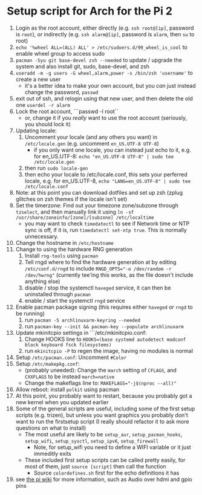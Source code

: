 # Setup script for Arch for the Pi 2

1) Login as the root account, either directly (e.g. ```ssh root@[ip]```, password is ```root```), or indirectly (e.g. ```ssh alarm@[ip]```, password is ```alarm```, then ```su``` to root)
1) ```echo '%wheel ALL=(ALL) ALL' > /etc/sudoers.d/99_wheel_is_cool``` to enable wheel group to access sudo
1) ```pacman -Syu git base-devel zsh --needed``` to update / upgrade the system and also install git, sudo, base-devel, and zsh
1) ```useradd -m -g users -G wheel,alarm,power -s /bin/zsh 'username'``` to create a new user
    * it's a better idea to make your own account, but you _can_ just instead change the password, ```passwd```
1) exit out of ssh, and relogin using that new user, and then delete the old one ```userdel -r alarm```
1) Lock the root account, ```passwd -l root``
    * or, change it if you _really_ want to use the root account (seriously, you should lock it)
1) Updating locale:
    1) Uncomment your locale (and any others you want) in ```/etc/locale.gen``` (e.g. uncomment ```en_US.UTF-8 UTF-8```)
        * if you only want one locale, you can instead just echo to it, e.g. for en_US.UTF-8: ```echo "en_US.UTF-8 UTF-8" | sudo tee /etc/locale.gen```
    1) then run ```sudo locale-gen```
    1) then echo your locale to /etc/locale.conf, this sets your perferred locale, e.g. for en_US.UTF-8, ```echo "LANG=en_US.UTF-8" | sudo tee /etc/locale.conf```
1) Note: at this point you can download dotfiles and set up zsh (zplug glitches on zsh themes if the locale isn't set)
1) Set the timerzone: Find out your timezone zone/subzone through ```tzselect```, and then manually link it using ```ln -sf /usr/share/zoneinfo/[zone]/[subzone] /etc/localtime```
    * you may want to check ```timedatectl``` to see if Network time or NTP sync is off, if it is, run ```timedatectl set-ntp true```.  This is normally unnecessary.
1) Change the hostname in ```/etc/hostname```
1) Change to using the hardware RNG generation
    1) Install ```rng-tools``` using ```pacman```
    1) Tell rngd where to find the hardware generation at by editing ```/etc/conf.d/rngd``` to include ```RNGD_OPTS="-o /dev/random -r /dev/hwrng"``` (currently tee'ing this works, as the file doesn't include anything else)
    1) disable / stop the systemctl ```haveged``` service, it can then be uninstalled through `pacman`
    1) enable / start the systemctl ```rngd``` service
1) Enable pacman package signing (this requires either `haveged` or `rngd` to be running)
   1) run `pacman -S archlinuxarm-keyring --needed`
   1) run `pacman-key --init && pacman-key --populate archlinuxarm`
1) Update mkinitcpio settings in ```/etc/mkinitcpio.conf:
    1) Change HOOKS line to ```HOOKS=(base systemd autodetect modconf block keyboard fsck filesystems)```
    1) run ```mkinitcpio -P``` to regen the image, having no modules is normal
1) Setup ```/etc/pacman.conf```: Uncomment ```#Color```
1) Setup ```/etc/makepkg.conf```:
    * (probably uneeded): Change the ```march``` setting of ```CFLAGS```, and ```CXXFLAGS``` to be instead ```march=native```
    * Change the makeflags line to: ```MAKEFLAGS="-j$(nproc --all)"```
1) Allow reboot: install ```polkit``` using pacman
1) At this point, you probably want to restart, because you probably got a new kernel when you updated earlier
1) Some of the general scripts are useful, including some of the first setup scripts (e.g. trizen), but unless you want graphics you probably don't want to run the firstsetup script (I really should refactor it to ask more questions on what to install)
    * The most useful are likely to be ```setup_aur```, ```setup_pacman_hooks```, ```setup_wifi```, ```setup_sysctl```, ```setup_ipv6```, ```setup_firewall```
      * Note, for setup_wifi you need to define a WIFI variable or it just immeditly exits
    * These included first setup scripts can be called pretty easily, for most of them, just ```source [script]``` then call the function
      * Source ```colordefines.sh``` first for the echo definitions it has
1) see [the pi wiki](https://archlinuxarm.org/platforms/armv7/broadcom/raspberry-pi-2) for more information, such as Audio over hdmi and gpio pins
